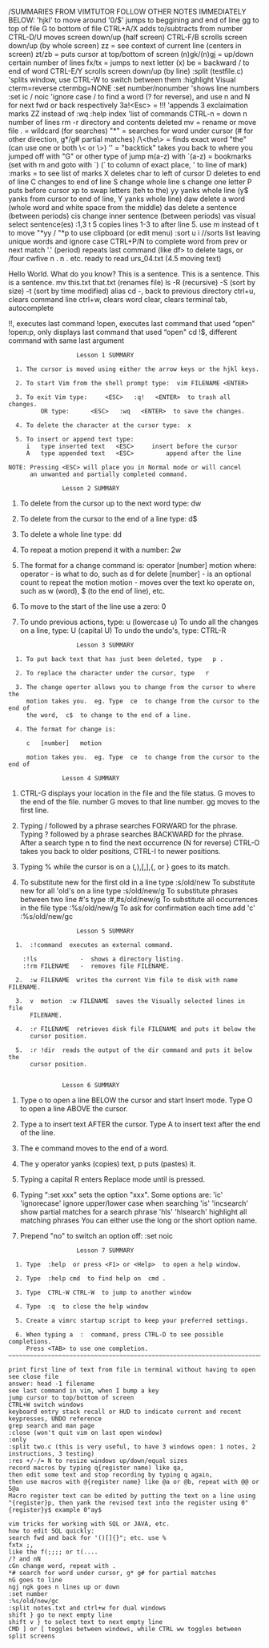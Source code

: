 /SUMMARIES FROM VIMTUTOR FOLLOW OTHER NOTES IMMEDIATELY BELOW:
'hjkl' to move around 
'0/$' jumps to beggining and end of line
gg to top of file
G to bottom of file
CTRL+A/X adds to/subtracts from number
CTRL-D/U moves screen down/up (half screen)
CTRL-F/B scrolls screen down/up (by whole screen)
zz = see context of current line (centers in screen)
zt/zb = puts cursor at top/bottom of screen
(n)gk/(n)gj = up/down certain number of lines
fx/tx = jumps to next letter (x)
be = backward / to end of word
CTRL-E/Y scrolls screen down/up (by line)
:split (testfile.c) 'splits window, use CTRL-W to switch between them
:highlight Visual cterm=reverse ctermbg=NONE 
:set number/nonumber 'shows line numbers
:set ic / noic 'ignore case
/ to find a word (? for reverse), and use n and N for next fwd or back respectively
3a!<Esc> = !!! 'appends 3 exclaimation marks
ZZ instead of :wq
:help index 'list of commands
CTRL-n = down n number of lines
rm -r directory and contents deleted
mv = rename or move file
. = wildcard (for searches)
"*" = searches for word under cursor (# for other direction, g*/g# partial matches)
/\<the\> = finds exact word "the" (can use one or both \< or \>)
'' = "backtick" takes you back to where you jumped off with "G" or other type of jump
m(a-z) with `(a-z) = bookmarks (set with m and goto with `) (` to column of exact place, ' to line of mark)
:marks = to see list of marks
X deletes char to left of cursor
D deletes to end of line
C changes to end of line
S change whole line
s change one letter
P puts before cursor
xp to swap letters (teh to the)
yy yanks whole line (y$ yanks from cursor to end of line, Y yanks whole line)
daw delete a word (whole word and white space from the middle)
das delete a sentence (between periods)
cis change inner sentence (between periods)
vas visual select sentence(es)
:1,3 t 5 copies lines 1-3 to after line 5. use m instead of t to move
"*yy / "*p to use clipboard (or edit menu)
:sort u i //sorts list leaving unique words and ignore case
CTRL+P/N to complete word from prev or next match
'.' (period) repeats last command (like df> to delete tags, or /four<enter> cwfive<Esc> n . n . etc.
ready to read urs_04.txt (4.5 moving text)

Hello World. What do you know? This is a sentence. This is a sentence. This is a sentence. 
mv this.txt that.txt (renames file)
ls -R (recursive) -S (sort by size) -t (sort by time modified) alias 
cd -, back to previous directory
ctrl+u, clears command line
ctrl+w, clears word
clear, clears terminal
tab, autocomplete

!!, executes last command
!open, executes last command that used “open”
!open:p, only displays last command that used “open" 
cd !$, different command with same last argument
~~~~~~~~~~~~~~~~~~~~~~~~~~~~~~~~~~~~~~~~~~~~~~~~~~~~~~~~~~~~~~~~~~~~~~~~~~~~~~
			       Lesson 1 SUMMARY

  1. The cursor is moved using either the arrow keys or the hjkl keys.

  2. To start Vim from the shell prompt type:  vim FILENAME <ENTER>

  3. To exit Vim type:	   <ESC>   :q!	 <ENTER>  to trash all changes.
	     OR type:	   <ESC>   :wq	 <ENTER>  to save the changes.

  4. To delete the character at the cursor type:  x

  5. To insert or append text type:
	 i   type inserted text   <ESC>		insert before the cursor
	 A   type appended text   <ESC>         append after the line

NOTE: Pressing <ESC> will place you in Normal mode or will cancel
      an unwanted and partially completed command.
~~~~~~~~~~~~~~~~~~~~~~~~~~~~~~~~~~~~~~~~~~~~~~~~~~~~~~~~~~~~~~~~~~~~~~~~~~~~~~
			       Lesson 2 SUMMARY

  1. To delete from the cursor up to the next word type:    dw
  2. To delete from the cursor to the end of a line type:    d$
  3. To delete a whole line type:    dd

  4. To repeat a motion prepend it with a number:   2w
  5. The format for a change command is:
               operator   [number]   motion
     where:
       operator - is what to do, such as  d  for delete
       [number] - is an optional count to repeat the motion
       motion   - moves over the text ko operate on, such as  w (word),
		  $ (to the end of line), etc.

  6. To move to the start of the line use a zero:  0

  7. To undo previous actions, type: 	       u  (lowercase u)
     To undo all the changes on a line, type:  U  (capital U)
     To undo the undo's, type:		       CTRL-R

~~~~~~~~~~~~~~~~~~~~~~~~~~~~~~~~~~~~~~~~~~~~~~~~~~~~~~~~~~~~~~~~~~~~~~~~~~~~~~
			       Lesson 3 SUMMARY

  1. To put back text that has just been deleted, type   p . 
 
  2. To replace the character under the cursor, type   r   

  3. The change opertor allows you to change from the cursor to where the
     motion takes you.  eg. Type  ce  to change from the cursor to the end of
     the word,  c$  to change to the end of a line.

  4. The format for change is:

	 c   [number]   motion

     motion takes you.  eg. Type  ce  to change from the cursor to the end of
~~~~~~~~~~~~~~~~~~~~~~~~~~~~~~~~~~~~~~~~~~~~~~~~~~~~~~~~~~~~~~~~~~~~~~~~~~~~~~
			       Lesson 4 SUMMARY

  1. CTRL-G  displays your location in the file and the file status.
             G  moves to the end of the file.
     number  G  moves to that line number.
            gg  moves to the first line.

  2. Typing  /	followed by a phrase searches FORWARD for the phrase.
     Typing  ?	followed by a phrase searches BACKWARD for the phrase.
     After a search type  n  to find the next occurrence (N for reverse) 
     CTRL-O takes you back to older positions, CTRL-I to newer positions.

  3. Typing  %	while the cursor is on a (,),[,],{, or } goes to its match.

  4. To substitute new for the first old in a line type    :s/old/new
     To substitute new for all 'old's on a line type	   :s/old/new/g
     To substitute phrases between two line #'s type	   :#,#s/old/new/g
     To substitute all occurrences in the file type	   :%s/old/new/g
     To ask for confirmation each time add 'c'		   :%s/old/new/gc

~~~~~~~~~~~~~~~~~~~~~~~~~~~~~~~~~~~~~~~~~~~~~~~~~~~~~~~~~~~~~~~~~~~~~~~~~~~~~~
			       Lesson 5 SUMMARY

  1.  :!command  executes an external command.

	:!ls	        -  shows a directory listing.
	:!rm FILENAME   -  removes file FILENAME.

  2.  :w FILENAME  writes the current Vim file to disk with name FILENAME.

  3.  v  motion  :w FILENAME  saves the Visually selected lines in file
      FILENAME.

  4.  :r FILENAME  retrieves disk file FILENAME and puts it below the
      cursor position.

  5.  :r !dir  reads the output of the dir command and puts it below the
      cursor position.


~~~~~~~~~~~~~~~~~~~~~~~~~~~~~~~~~~~~~~~~~~~~~~~~~~~~~~~~~~~~~~~~~~~~~~~~~~~~~~
			       Lesson 6 SUMMARY

  1. Type  o  to open a line BELOW the cursor and start Insert mode.
     Type  O  to open a line ABOVE the cursor.

  2. Type  a  to insert text AFTER the cursor.
     Type  A  to insert text after the end of the line.

  3. The  e  command moves to the end of a word.

  4. The  y  operator yanks (copies) text,  p  puts (pastes) it.

  5. Typing a capital  R  enters Replace mode until  <ESC>  is pressed.

  6. Typing ":set xxx" sets the option "xxx".  Some options are:
  	'ic' 'ignorecase'	ignore upper/lower case when searching
	'is' 'incsearch'	show partial matches for a search phrase
	'hls' 'hlsearch'	highlight all matching phrases
     You can either use the long or the short option name.

  7. Prepend "no" to switch an option off:   :set noic

~~~~~~~~~~~~~~~~~~~~~~~~~~~~~~~~~~~~~~~~~~~~~~~~~~~~~~~~~~~~~~~~~~~~~~~~~~~~~~
			       Lesson 7 SUMMARY

  1. Type  :help  or press <F1> or <Help>  to open a help window.

  2. Type  :help cmd  to find help on  cmd .

  3. Type  CTRL-W CTRL-W  to jump to another window

  4. Type  :q  to close the help window

  5. Create a vimrc startup script to keep your preferred settings.

  6. When typing a  :  command, press CTRL-D to see possible completions.
     Press <TAB> to use one completion.
~~~~~~~~~~~~~~~~~~~~~~~~~~~~~~~~~~~~~~~~~~~~~~~~~~~~~~~~~~~~~~~~~~~~~~~~~~~~~

print first line of text from file in terminal without having to open see close file
answer: head -1 filename
see last command in vim, when I bump a key
jump cursor to top/bottom of screen
CTRL+W switch windows
keyboard entry stack recall or HUD to indicate current and recent keypresses, UNDO reference
grep search and man page
:close (won't quit vim on last open window)
:only
:split two.c (this is very useful, to have 3 windows open: 1 notes, 2 instructions, 3 testing)
:res +/-/= N to resize windows up/down/equal sizes
record macros by typing q{register name) like qa, 
then edit some text and stop recording by typing q again,
then use macros with @{register name} like @a or @b, repeat with @@ or 5@a
Macro register text can be edited by putting the text on a line using "{register}p, then yank the revised text into the register using 0"{register}y$ example 0"ay$

vim tricks for working with SQL or JAVA, etc.
how to edit SQL quickly:
search fwd and back for '()[]{}"; etc. use %
fxtx ;,
like the f(;;;; or t(....
/? and nN
cGn change word, repeat with .
*# search for word under cursor, g* g# for partial matches
nG goes to line
ngj ngk goes n lines up or down
:set number
:%s/old/new/gc
:split notes.txt and ctrl+w for dual windows
shift } go to next empty line
shift v } to select text to next empty line
CMD ] or [ toggles between windows, while CTRL ww toggles between split screens


